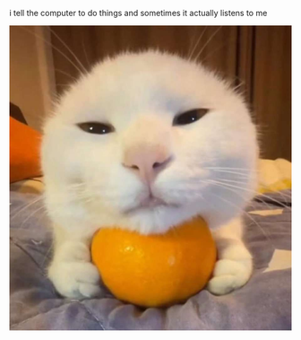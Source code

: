 i tell the computer to do things and sometimes it actually listens to me
<!--START_SECTION:update_image-->
<img src=https://raw.githubusercontent.com/sneakykestrel/sneakykestrel/main/.github/images/20240113_162701.jpg height="" width="" align=left alt=kitty />
<!--END_SECTION:update_image-->

